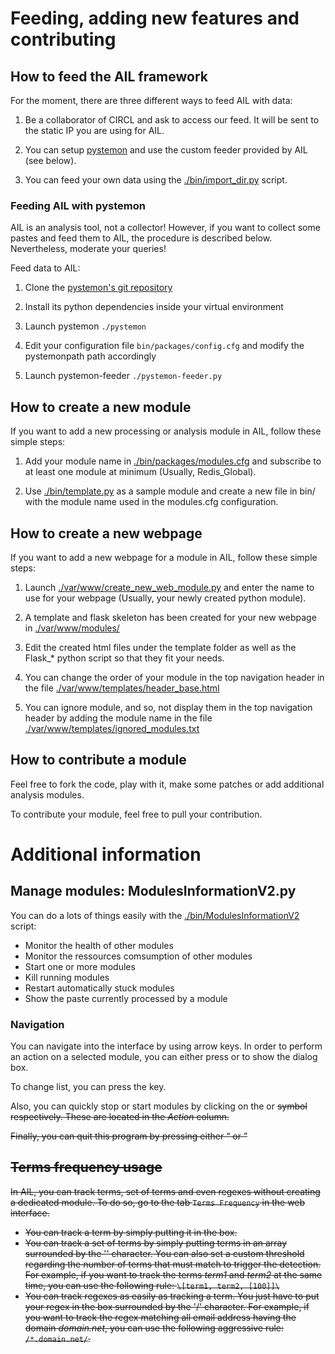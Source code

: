 Feeding, adding new features and contributing
=============================================

How to feed the AIL framework
-----------------------------

For the moment, there are three different ways to feed AIL with data:

1. Be a collaborator of CIRCL and ask to access our feed. It will be sent to the static IP you are using for AIL.

2. You can setup [pystemon](https://github.com/CIRCL/pystemon) and use the custom feeder provided by AIL (see below).

3. You can feed your own data using the [./bin/import_dir.py](./bin/import_dir.py) script.

### Feeding AIL with pystemon

AIL is an analysis tool, not a collector!
However, if you want to collect some pastes and feed them to AIL, the procedure is described below. Nevertheless, moderate your queries!

Feed data to AIL:

1. Clone the [pystemon's git repository](https://github.com/CIRCL/pystemon)

2. Install its python dependencies inside your virtual environment

3. Launch pystemon ``` ./pystemon ```

4. Edit your configuration file ```bin/packages/config.cfg``` and modify the pystemonpath path accordingly

5. Launch pystemon-feeder ``` ./pystemon-feeder.py ```


How to create a new module
--------------------------

If you want to add a new processing or analysis module in AIL, follow these simple steps:

1. Add your module name in [./bin/packages/modules.cfg](./bin/packages/modules.cfg) and subscribe to at least one module at minimum (Usually, Redis_Global).

2. Use [./bin/template.py](./bin/template.py) as a sample module and create a new file in bin/ with the module name used in the modules.cfg configuration.


How to create a new webpage
---------------------------

If you want to add a new webpage for a module in AIL, follow these simple steps:

1. Launch [./var/www/create_new_web_module.py](./var/www/create_new_web_module.py) and enter the name to use for your webpage (Usually, your newly created python module).

2. A template and flask skeleton has been created for your new webpage in [./var/www/modules/](./var/www/modules/)

3. Edit the created html files under the template folder as well as the Flask_* python script so that they fit your needs.

4. You can change the order of your module in the top navigation header in the file [./var/www/templates/header_base.html](./var/www/templates/header_base.html) 

5. You can ignore module, and so, not display them in the top navigation header by adding the module name in the file [./var/www/templates/ignored_modules.txt](./var/www/templates/ignored_modules.txt) 

How to contribute a module
--------------------------

Feel free to fork the code, play with it, make some patches or add additional analysis modules.

To contribute your module, feel free to pull your contribution.


Additional information
======================

Manage modules: ModulesInformationV2.py
---------------------------------------

You can do a lots of things easily with the [./bin/ModulesInformationV2](./bin/ModulesInformationV2) script:

- Monitor the health of other modules
- Monitor the ressources comsumption of other modules
- Start one or more modules
- Kill running modules
- Restart automatically stuck modules
- Show the paste currently processed by a module

### Navigation

You can navigate into the interface by using arrow keys. In order to perform an action on a selected module, you can either press <ENTER> or <SPACE> to show the dialog box.

To change list, you can press the <TAB> key.

Also, you can quickly stop or start modules by clicking on the <K> or <S> symbol respectively. These are located in the _Action_ column.

Finally, you can quit this program by pressing either <q> or <C-c>


Terms frequency usage
---------------------

In AIL, you can track terms, set of terms and even regexes without creating a dedicated module. To do so, go to the tab `Terms Frequency` in the web interface.
- You can track a term by simply putting it in the box.
- You can track a set of terms by simply putting terms in an array surrounded by the '\' character. You can also set a custom threshold regarding the number of terms that must match to trigger the detection. For example, if you want to track the terms _term1_ and _term2_ at the same time, you can use the following rule: `\[term1, term2, [100]]\`
- You can track regexes as easily as tracking a term. You just have to put your regex in the box surrounded by the '/' character. For example, if you want to track the regex matching all email address having the domain _domain.net_, you can use the following aggressive rule: `/*.domain.net/`.
